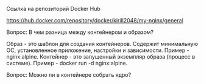 Ссылка на репозиторий Docker Hub

https://hub.docker.com/repository/docker/kirill2048/my-nginx/general

Вопрос: В чем разница между контейнером и образом?

Образ - это шаблон для создания контейнеров. Содержит минимальную ОС, установленное приложение, настройки и зависимости. Пример - nginx:alpine.
Контейнер - это запущенный экземпляр образа (процесс в системе). Пример - docker run -d nginx:alpine. 

Вопрос: Можно ли в контейнере собрать ядро?

